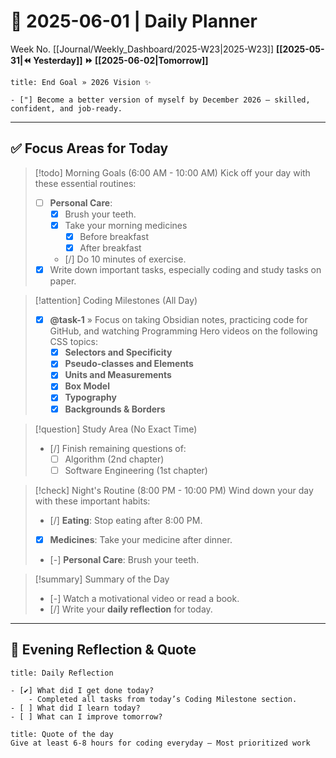 # 🌼 **2025-06-01** | Daily Planner

Week No. [[Journal/Weekly_Dashboard/2025-W23|2025-W23]]
**[[2025-05-31|⏪ Yesterday]] ⏩ [[2025-06-02|Tomorrow]]**

```ad-important
title: End Goal » 2026 Vision ✨

- ["] Become a better version of myself by December 2026 — skilled, confident, and job-ready.
```

---

## ✅ Focus Areas for Today

> [!todo] Morning Goals (6:00 AM - 10:00 AM)
> Kick off your day with these essential routines:
> - [ ] **Personal Care**:
> 	- [x] Brush your teeth.
> 	- [x] Take your morning medicines
> 		- [x] Before breakfast
> 		- [x] After breakfast
> 	- [/] Do 10 minutes of exercise.
> - [x] Write down important tasks, especially coding and study tasks on paper.

> [!attention] Coding Milestones (All Day)
> - [x] **@task-1** »  Focus on taking Obsidian notes, practicing code for GitHub, and watching Programming Hero videos on the following CSS topics:
> 	- [x] **Selectors and Specificity**
> 	- [x] **Pseudo-classes and Elements**
> 	- [x] **Units and Measurements**
> 	- [x] **Box Model**
> 	- [x] **Typography**
> 	- [x] **Backgrounds & Borders**

> [!question] Study Area (No Exact Time)
> - [/] Finish remaining questions of:
> 	- [ ] Algorithm (2nd chapter)
> 	- [ ] Software Engineering (1st chapter)

> [!check] Night's Routine (8:00 PM - 10:00 PM)
> Wind down your day with these important habits:
> - [/] **Eating**: Stop eating after 8:00 PM.
> - [x] **Medicines**: Take your medicine after dinner.
> - [-] **Personal Care**: Brush your teeth.

> [!summary] Summary of the Day
> - [-] Watch a motivational video or read a book.
> - [/] Write your **daily reflection** for today.

---

## 🌻 Evening Reflection & Quote

```ad-summary
title: Daily Reflection

- [✔] What did I get done today?
	- Completed all tasks from today’s Coding Milestone section.
- [ ] What did I learn today?
- [ ] What can I improve tomorrow?

```

```ad-quote
title: Quote of the day
Give at least 6-8 hours for coding everyday — Most prioritized work
``` 
